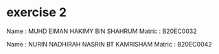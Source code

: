 # exercise 2 

Name : MUHD EIMAN HAKIMY BIN SHAHRUM
Matric : B20EC0032

Name : NURIN NADHIRAH NASRIN BT KAMRISHAM
Matric : B20EC0042
